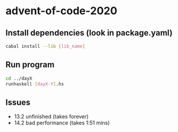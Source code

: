 # advent-of-code-2020

## Install dependencies (look in package.yaml)

```sh
cabal install --lib [lib_name]
```

## Run program

```sh
cd ../dayX
runhaskell [dayX-Y].hs
```

## Issues
- 13.2 unfinished (takes forever)
- 14.2 bad performance (takes 1:51 mins)
